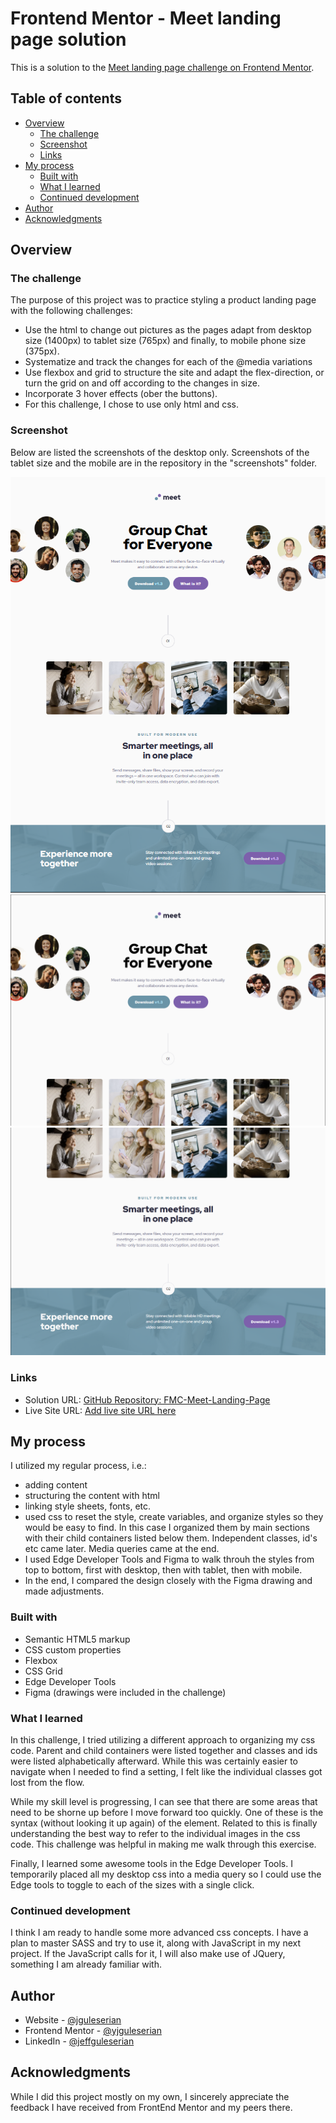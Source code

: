 # Frontend Mentor - Meet landing page solution

This is a solution to the [Meet landing page challenge on Frontend Mentor](https://www.frontendmentor.io/challenges/meet-landing-page-rbTDS6OUR).

## Table of contents

- [Overview](#overview)
  - [The challenge](#the-challenge)
  - [Screenshot](#screenshot)
  - [Links](#links)
- [My process](#my-process)
  - [Built with](#built-with)
  - [What I learned](#what-i-learned)
  - [Continued development](#continued-development)
- [Author](#author)
- [Acknowledgments](#acknowledgments)

## Overview

### The challenge

The purpose of this project was to practice styling a product landing page with the following challenges:
- Use the html <picture> to change out pictures as the pages adapt from desktop size (1400px) to tablet size (765px) and finally, to mobile phone size (375px).
- Systematize and track the changes for each of the @media variations
- Use flexbox and grid to structure the site and adapt the flex-direction, or turn the grid on and off according to the changes in size.
- Incorporate 3 hover effects (ober the buttons).
- For this challenge, I chose to use only html and css.

### Screenshot

Below are listed the screenshots of the desktop only. Screenshots of the tablet size and the mobile are in the repository in the "screenshots" folder.

![Full desktop @ 50%](./screenshots/screenshot-desktop-all.png)
![Desktop-top @ 100%](./screenshots/screenshot-desktop-top.png)
![Desktop-bottom @100%](./screenshots/screenshot-desktop-bottom.png)

### Links

- Solution URL: [GitHub Repository: FMC-Meet-Landing-Page](https://github.com/jguleserian/FMC-MeetLandingPage.git)
- Live Site URL: [Add live site URL here](https://jguleserian.github.io/FMC-MeetLandingPage/)

## My process

I utilized my regular process, i.e.:
- adding content
- structuring the content with html
- linking style sheets, fonts, etc.
- used css to reset the style, create variables, and organize styles so they would be easy to find. In this case I organized them by main sections with their child containers listed below them. Independent classes, id's etc came later. Media queries came at the end.
- I used Edge Developer Tools and Figma to walk throuh the styles from top to bottom, first with desktop, then with tablet, then with mobile.
- In the end, I compared the design closely with the Figma drawing and made adjustments.

### Built with

- Semantic HTML5 markup
- CSS custom properties
- Flexbox
- CSS Grid
- Edge Developer Tools
- Figma (drawings were included in the challenge)

### What I learned

In this challenge, I tried utilizing a different approach to organizing my css code. Parent and child containers were listed together and classes and ids were listed alphabetically afterward. While this was certainly easier to navigate when I needed to find a setting, I felt like the individual classes got lost from the flow.

While my skill level is progressing, I can see that there are some areas that need to be shorne up before I move forward too quickly. One of these is the syntax (without looking it up again) of the <picture> element. Related to this is finally understanding the best way to refer to the individual images in the css code. This challenge was helpful in making me walk through this exercise.

Finally, I learned some awesome tools in the Edge Developer Tools. I temporarily placed all my desktop css into a media query so I could use the Edge tools to toggle to each of the sizes with a single click.

### Continued development

I think I am ready to handle some more advanced css concepts. I have a plan to master SASS and try to use it, along with JavaScript in my next project. If the JavaScript calls for it, I will also make use of JQuery, something I am already familiar with.

## Author

- Website - [@jguleserian](https://www.github.com/jguleserian)
- Frontend Mentor - [@yjguleserian](https://www.frontendmentor.io/profile/jguleserian)
- LinkedIn - [@jeffguleserian](https://www.linkedin.com/jeffguleserian)

## Acknowledgments

While I did this project mostly on my own, I sincerely appreciate the feedback I have received from FrontEnd Mentor and my peers there.
